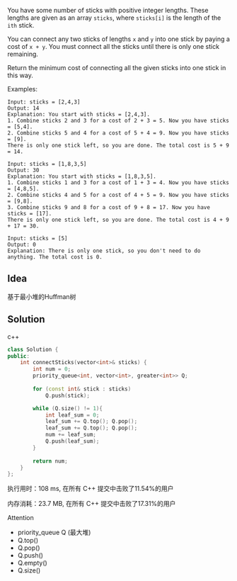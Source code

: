 You have some number of sticks with positive integer lengths. These lengths are given as an array `sticks`, where `sticks[i]` is the length of the `ith` stick.

You can connect any two sticks of lengths `x` and `y` into one stick by paying a cost of `x + y`. You must connect all the sticks until there is only one stick remaining.

Return the minimum cost of connecting all the given sticks into one stick in this way.




Examples:

```
Input: sticks = [2,4,3]
Output: 14
Explanation: You start with sticks = [2,4,3].
1. Combine sticks 2 and 3 for a cost of 2 + 3 = 5. Now you have sticks = [5,4].
2. Combine sticks 5 and 4 for a cost of 5 + 4 = 9. Now you have sticks = [9].
There is only one stick left, so you are done. The total cost is 5 + 9 = 14.

Input: sticks = [1,8,3,5]
Output: 30
Explanation: You start with sticks = [1,8,3,5].
1. Combine sticks 1 and 3 for a cost of 1 + 3 = 4. Now you have sticks = [4,8,5].
2. Combine sticks 4 and 5 for a cost of 4 + 5 = 9. Now you have sticks = [9,8].
3. Combine sticks 9 and 8 for a cost of 9 + 8 = 17. Now you have sticks = [17].
There is only one stick left, so you are done. The total cost is 4 + 9 + 17 = 30.

Input: sticks = [5]
Output: 0
Explanation: There is only one stick, so you don't need to do anything. The total cost is 0.
```

## Idea

基于最小堆的Huffman树

## Solution

c++
```c++
class Solution {
public:
    int connectSticks(vector<int>& sticks) {
        int num = 0;
        priority_queue<int, vector<int>, greater<int>> Q;
        
        for (const int& stick : sticks)
            Q.push(stick);

        while (Q.size() != 1){
            int leaf_sum = 0;
            leaf_sum += Q.top(); Q.pop();
            leaf_sum += Q.top(); Q.pop();
            num += leaf_sum;
            Q.push(leaf_sum);
        }
        
        return num;
    }
};
```

执行用时：108 ms, 在所有 C++ 提交中击败了11.54%的用户

内存消耗：23.7 MB, 在所有 C++ 提交中击败了17.31%的用户

Attention

- priority_queue<int> Q  (最大堆)
- Q.top()
- Q.pop()
- Q.push()
- Q.empty()
- Q.size()

